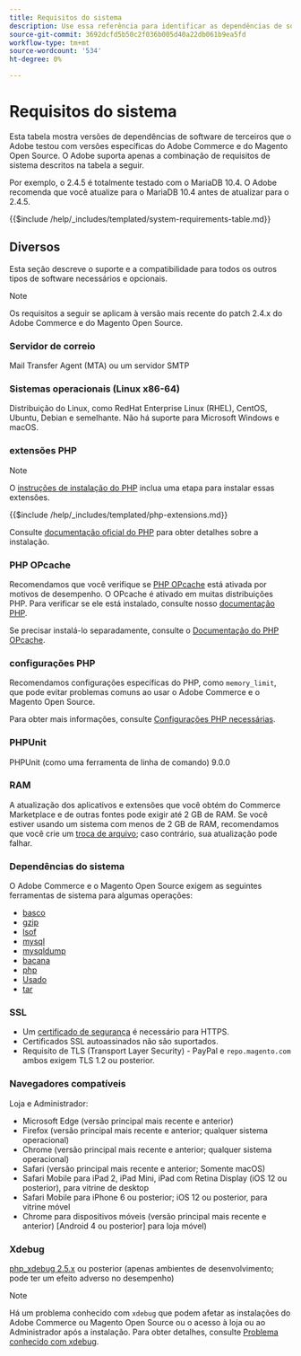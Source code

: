 ```yaml
---
title: Requisitos do sistema
description: Use essa referência para identificar as dependências de software necessárias que foram testadas com versões de Adobe Commerce e Magento Open Source.
source-git-commit: 3692dcfd5b50c2f036b005d40a22db061b9ea5fd
workflow-type: tm+mt
source-wordcount: '534'
ht-degree: 0%

---
```



# Requisitos do sistema

Esta tabela mostra versões de dependências de software de terceiros que o Adobe testou com versões específicas do Adobe Commerce e do Magento Open Source. O Adobe suporta apenas a combinação de requisitos de sistema descritos na tabela a seguir.

Por exemplo, o 2.4.5 é totalmente testado com o MariaDB 10.4. O Adobe recomenda que você atualize para o MariaDB 10.4 antes de atualizar para o 2.4.5.

{{$include /help/_includes/templated/system-requirements-table.md}}

## Diversos

Esta seção descreve o suporte e a compatibilidade para todos os outros tipos de software necessários e opcionais.

>[!NOTE]
>
>Os requisitos a seguir se aplicam à versão mais recente do patch 2.4.x do Adobe Commerce e do Magento Open Source.

### Servidor de correio

Mail Transfer Agent (MTA) ou um servidor SMTP

### Sistemas operacionais (Linux x86-64)

Distribuição do Linux, como RedHat Enterprise Linux (RHEL), CentOS, Ubuntu, Debian e semelhante. Não há suporte para Microsoft Windows e macOS.

### extensões PHP

>[!NOTE]
>
>O [instruções de instalação do PHP](prerequisites/php-settings.md) inclua uma etapa para instalar essas extensões.

{{$include /help/_includes/templated/php-extensions.md}}

Consulte [documentação oficial do PHP](https://php.net/manual/en/extensions.php) para obter detalhes sobre a instalação.

### PHP OPcache

Recomendamos que você verifique se [PHP OPcache](https://php.net/manual/en/intro.opcache.php) está ativada por motivos de desempenho. O OPcache é ativado em muitas distribuições PHP. Para verificar se ele está instalado, consulte nosso [documentação PHP](prerequisites/php-settings.md).

Se precisar instalá-lo separadamente, consulte o [Documentação do PHP OPcache](https://php.net/manual/en/opcache.setup.php).

### configurações PHP

Recomendamos configurações específicas do PHP, como `memory_limit`, que pode evitar problemas comuns ao usar o Adobe Commerce e o Magento Open Source.

Para obter mais informações, consulte [Configurações PHP necessárias](prerequisites/php-settings.md).

### PHPUnit

PHPUnit (como uma ferramenta de linha de comando) 9.0.0

### RAM

A atualização dos aplicativos e extensões que você obtém do Commerce Marketplace e de outras fontes pode exigir até 2 GB de RAM. Se você estiver usando um sistema com menos de 2 GB de RAM, recomendamos que você crie um [troca de arquivo](https://support.magento.com/hc/en-us/articles/360032980432); caso contrário, sua atualização pode falhar.

### Dependências do sistema

O Adobe Commerce e o Magento Open Source exigem as seguintes ferramentas de sistema para algumas operações:

- [basco](https://www.gnu.org/software/bash/)
- [gzip](https://www.gzip.org/)
- [lsof](https://linux.die.net/man/8/lsof)
- [mysql](https://www.mysql.com/)
- [mysqldump](https://dev.mysql.com/doc/refman/8.0/en/mysqldump.html)
- [bacana](https://linux.die.net/man/1/nice)
- [php](https://www.php.net/)
- [Usado](https://www.gnu.org/software/sed/manual/sed.html)
- [tar](https://linux.die.net/man/1/tar)

### SSL

- Um [certificado de segurança](https://glossary.magento.com/security-certificate) é necessário para HTTPS.
- Certificados SSL autoassinados não são suportados.
- Requisito de TLS (Transport Layer Security) - PayPal e `repo.magento.com` ambos exigem TLS 1.2 ou posterior.

### Navegadores compatíveis

Loja e Administrador:

- Microsoft Edge (versão principal mais recente e anterior)
- Firefox (versão principal mais recente e anterior; qualquer sistema operacional)
- Chrome (versão principal mais recente e anterior; qualquer sistema operacional)
- Safari (versão principal mais recente e anterior; Somente macOS)
- Safari Mobile para iPad 2, iPad Mini, iPad com Retina Display (iOS 12 ou posterior), para vitrine de desktop
- Safari Mobile para iPhone 6 ou posterior; iOS 12 ou posterior, para vitrine móvel
- Chrome para dispositivos móveis (versão principal mais recente e anterior) [Android 4 ou posterior] para loja móvel)

### Xdebug

[php_xdebug 2.5.x](https://xdebug.org/download) ou posterior (apenas ambientes de desenvolvimento; pode ter um efeito adverso no desempenho)

>[!NOTE]
>
>Há um problema conhecido com `xdebug` que podem afetar as instalações do Adobe Commerce ou Magento Open Source ou o acesso à loja ou ao Administrador após a instalação. Para obter detalhes, consulte [Problema conhecido com xdebug](https://support.magento.com/hc/en-us/articles/360034242212).
